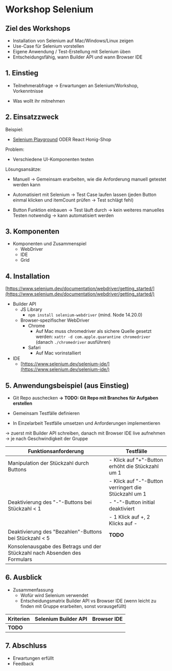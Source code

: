 # Workshop Selenium

## Ziel des Workshops

- Installation von Selenium auf Mac/Windows/Linux zeigen
- Use-Case für Selenium vorstellen
- Eigene Anwendung / Test-Erstellung mit Selenium üben
- Entscheidungsfähig, wann Builder API und wann Browser IDE

## 1. Einstieg

- Teilnehmerabfrage → Erwartungen an Selenium/Workshop, Vorkenntnisse

- Was wollt ihr mitnehmen

## 2. Einsatzzweck

Beispiel:

- [Selenium Playground](https://www.selenium.dev/selenium/web/web-form.html) ODER React Honig-Shop 

Problem:

- Verschiedene UI-Komponenten testen

Lösungsansätze:

- Manuell → Gemeinsam erarbeiten, wie die Anforderung manuell getestet werden kann

- Automatisiert mit Selenium → Test Case laufen lassen (jeden Button einmal klicken und itemCount prüfen → Test schlägt fehl)

- Button Funktion einbauen → Test läuft durch → kein weiteres manuelles Testen notwendig → kann automatisiert werden

## 3. Komponenten

- Komponenten und Zusammenspiel
  - WebDriver
  - IDE
  - Grid

## 4. Installation

[https://www.selenium.dev/documentation/webdriver/getting_started/](https://www.selenium.dev/documentation/webdriver/getting_started/)

- Builder API
  - JS Library
    - ```npm install selenium-webdriver``` (mind. Node 14.20.0)
  - Browser-spezifischer WebDriver
    - Chrome 
      - Auf Mac muss chromedriver als sichere Quelle gesetzt werden: ```xattr -d com.apple.quarantine chromedriver``` (danach ```./chromedriver``` ausführen)
    - Safari
      - Auf Mac vorinstalliert
- IDE
  - [https://www.selenium.dev/selenium-ide/](https://www.selenium.dev/selenium-ide/)

## 5. Anwendungsbeispiel (aus Einstieg)

- Git Repo auschecken **→ TODO: Git Repo mit Branches für Aufgaben erstellen**

- Gemeinsam Testfälle definieren

- In Einzelarbeit Testfälle umsetzen und Anforderungen implementieren

→ zuerst mit Builder API schreiben, danach mit Browser IDE live aufnehmen → je nach Geschwindigkeit der Gruppe

| **Funktionsanforderung**                                                  | **Testfälle**                                        |
|---------------------------------------------------------------------------|------------------------------------------------------|
| Manipulation der Stückzahl durch Buttons                                  | - Klick auf "+"-Button erhöht die Stückzahl um 1     |
|                                                                           | - Klick auf "-"-Button verringert die Stückzahl um 1 |
| Deaktivierung des "-"-Buttons bei Stückzahl \< 1                          | - "-"-Button initial deaktiviert                     |
|                                                                           | - 1 Klick auf +, 2 Klicks auf -                      |
| Deaktivierung des "Bezahlen"-Buttons bei Stückzahl \< 5                   | **TODO**                                             |
| Konsolenausgabe des Betrags und der Stückzahl nach Absenden des Formulars |

## 6. Ausblick

- Zusammenfassung
  - Wofür wird Selenium verwendet
  - Entscheidungsmatrix Builder API vs Browser IDE (wenn leicht zu finden mit Gruppe erarbeiten, sonst vorausgefüllt)

| **Kriterien** | **Selenium Builder API** | **Browser IDE** |
|---------------|--------------------------|-----------------|
| **TODO**      |

## 7. Abschluss

- Erwartungen erfüllt
- Feedback
